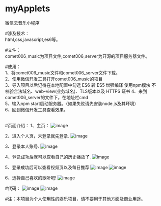 # myApplets
微信云音乐小程序



#涉及技术：<br/>
html,css,javascript,es6等。

#文件：<br/>
comet006_music为项目文件,comet006_server为开源的项目服务器文件。

#使用：<br/>
1、将comet006_music文件和comet006_server文件下载。<br/>
2、使用微信开发工具打开comet006_music的项目<br/>
3、导入项目以后记得在本地配置中勾选
    ES6 转 ES5
    增强编译
    使用npm模块
    不校验合法域名、web-view(业务域名)、TLS版本以及 HTTPS 证书
4、来到comet006_server的文件下，在地址栏cmd<br/>
5、输入npm start启动服务器。（如果失败请先安装node.js及其环境）<br/>
6、回到微信开发工具查看效果。<br/><br/>


#页面介绍：
1、主页：
![image](https://github.com/comet006/myApplets/blob/master/imgs/index.png)

2、进入个人页，未登录就先登录.
![image](https://github.com/comet006/myApplets/blob/master/imgs/personal.png)

3、登录本人账号.
![image](https://github.com/comet006/myApplets/blob/master/imgs/login.png)

4、登录成功后就可以查看自己的历史播放了.
![image](https://github.com/comet006/myApplets/blob/master/imgs/personal2.png)

5、登录成功后可以查看视频页以及每日推荐
![image](https://github.com/comet006/myApplets/blob/master/imgs/video.png)
![image](https://github.com/comet006/myApplets/blob/master/imgs/meirituijian.png)

6、选择自己喜欢的歌听吧!
![image](https://github.com/comet006/myApplets/blob/master/imgs/song.png)

#代码：
![image](https://github.com/comet006/myApplets/blob/master/imgs/request.png)
![image](https://github.com/comet006/myApplets/blob/master/imgs/index_js.png)




#注：本项目为个人使用性的娱乐项目，请不要用于其他方面及商业用途。
